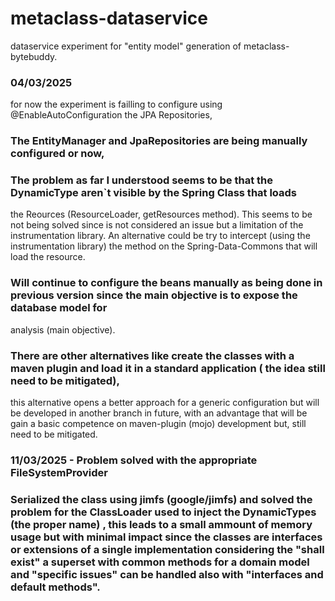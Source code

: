 # metaclass-dataservice
dataservice experiment for  "entity model" generation of metaclass-bytebuddy.

### 04/03/2025
for now the experiment is failling to configure using @EnableAutoConfiguration the JPA Repositories, 

### The EntityManager and JpaRepositories are being manually configured or now,

### The problem as far I understood seems to be that the DynamicType aren`t visible by the Spring Class that loads 
the Reources (ResourceLoader, getResources method). This seems to be not being solved since is not considered an issue but a 
limitation of the instrumentation library. An alternative could be try to intercept (using the instrumentation library) the method on the Spring-Data-Commons that will load the resource.

### Will continue to configure the beans manually as being done in previous version since the main objective is to expose the database model for 
analysis (main objective).

### There are other alternatives like create the classes with a maven plugin and load it in a standard application ( the idea still need to be mitigated),
this alternative opens a better approach for a generic configuration but will be developed in another branch in future, with an advantage that will be gain 
a basic competence on maven-plugin (mojo) development but, still need to be mitigated.

### 11/03/2025 - Problem solved with the appropriate FileSystemProvider
### Serialized the class using jimfs (google/jimfs) and solved the problem for the ClassLoader used to inject the DynamicTypes (the proper name) , this leads to a small ammount of memory usage but with minimal impact since the classes are interfaces or extensions of a single implementation considering the "shall exist" a superset with common methods for a domain model and "specific issues" can be handled also with "interfaces and default methods".

